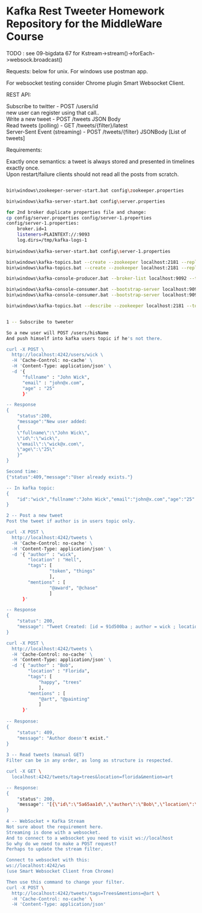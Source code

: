 # Kafka Rest Tweeter Homework Repository for the MiddleWare Course

TODO : see 09-bigdata 67 for Kstream->stream()->forEach->websock.broadcast()

Requests: below for unix. For windows use postman app.

For websocket testing consider Chrome plugin Smart Websocket Client.

REST API:

Subscribe to twitter - POST /users/id \
new user can register using that call.. \
Write a new tweet - POST /tweets JSON Body \
Read tweets (polling) - GET /tweets/{filter}/latest \
Server-Sent Event (streaming) - POST /tweets/{filter} JSONBody [List of tweets]

Requirements:

Exactly once semantics: a tweet is always stored and presented in timelines exactly once. \
Upon restart/failure clients should not read all the posts from scratch.

```bash

bin\windows\zookeeper-server-start.bat config\zookeeper.properties

bin\windows\kafka-server-start.bat config\server.properties

for 2nd broker duplicate properties file and change:
cp config/server.properties config/server-1.properties
config/server-1.properties:
    broker.id=1
    listeners=PLAINTEXT://:9093
    log.dirs=/tmp/kafka-logs-1
 
bin\windows\kafka-server-start.bat config\server-1.properties

bin\windows\kafka-topics.bat --create --zookeeper localhost:2181 --replication-factor 2 --partitions 1 --topic tweeter3
bin\windows\kafka-topics.bat --create --zookeeper localhost:2181 --replication-factor 2 --partitions 1 --topic users2

bin\windows\kafka-console-producer.bat --broker-list localhost:9092 --topic tweeter2

bin\windows\kafka-console-consumer.bat --bootstrap-server localhost:9092 --topic tweeter3 --from-beginning
bin\windows\kafka-console-consumer.bat --bootstrap-server localhost:9092 --topic users2 --from-beginning

bin\windows\kafka-topics.bat --describe --zookeeper localhost:2181 --topic tweeter2

```

```bash

1 -- Subscribe to tweeter

So a new user will POST /users/hisName
And push himself into kafka users topic if he's not there.

curl -X POST \
  http://localhost:4242/users/wick \
  -H 'Cache-Control: no-cache' \
  -H 'Content-Type: application/json' \
  -d '{
      "fullname" : "John Wick",
      "email" : "john@x.com",
      "age" : "25"
      }'

-- Response
{
    "status":200,
    "message":"New user added: 
    {
    \"fullname\":\"John Wick\",
    \"id\":\"wick\",
    \"email\":\"wick@x.com\",
    \"age\":\"25\"
    }"
}

Second time:
{"status":409,"message":"User already exists."}

-- In kafka topic:
{
    "id":"wick","fullname":"John Wick","email":"john@x.com","age":"25"
}

2 -- Post a new tweet
Post the tweet if author is in users topic only.

curl -X POST \
  http://localhost:4242/tweets \
  -H 'Cache-Control: no-cache' \
  -H 'Content-Type: application/json' \
  -d '{	"author" : "wick",
        "location" : "Hell",
        "tags": [
                "token", "things"
                ],
        "mentions" : [
                "@award", "@chase"
                ]
      }'

-- Response
{
    "status": 200,
    "message": "Tweet Created: [id = 91d500ba ; author = wick ; location = Hell ; tags = [token, things] ; mentions = [@award, @chase]]"
}

curl -X POST \
  http://localhost:4242/tweets \
  -H 'Cache-Control: no-cache' \
  -H 'Content-Type: application/json' \
  -d '{	"author" : "Bob",
      	"location" : "Florida",
      	"tags": [
      		"happy", "trees"
      		],
      	"mentions" : [
      		"@art", "@painting"
      		]
      }'
      
-- Response:
{
    "status": 409,
    "message": "Author doesn't exist."
}
 
3 -- Read tweets (manual GET)
Filter can be in any order, as long as structure is respected.

curl -X GET \
  localhost:4242/tweets/tag=trees&location=florida&mention=art

-- Response:
{
    "status": 200,
    "message": "[{\"id\":\"5a65aa1d\",\"author\":\"Bob\",\"location\":\"Florida\",\"tags\":[\"happy\",\"trees\"],\"mentions\":[\"@art\",\"@painting\"]}]"
}
  
4 -- WebSocket + Kafka Stream
Not sure about the requirement here.
Streaming is done with a websocket.
And to connect to a websocket you need to visit ws://localhost
So why do we need to make a POST request?
Perhaps to update the stream filter.

Connect to websocket with this:
ws://localhost:4242/ws
(use Smart Websocket Client from Chrome)

Then use this command to change your filter.
curl -X POST \
  http://localhost:4242/tweets/tags=Trees&mentions=@art \
  -H 'Cache-Control: no-cache' \
  -H 'Content-Type: application/json'
  
```

